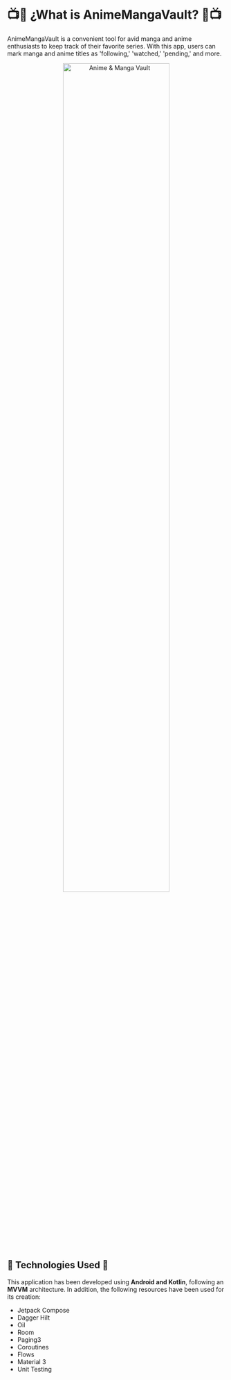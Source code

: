 # :tv::blue_book: ¿What is AnimeMangaVault? :blue_book::tv:
AnimeMangaVault is a convenient tool for avid manga and anime enthusiasts to keep track of their favorite series. With this app, users can mark manga and anime titles as 'following,' 'watched,' 'pending,' and more.

<div align="center">
  <img src="https://i.postimg.cc/63hyzTDS/Anime-Manga-Vault-All-Screens.png" width=70% alt="Anime & Manga Vault">
</div>

## :iphone: Technologies Used  :iphone:
This application has been developed using **Android and Kotlin**, following an **MVVM** architecture. In addition, the following resources have been used for its creation:
+ Jetpack Compose
+ Dagger Hilt
+ Oil
+ Room
+ Paging3
+ Coroutines
+ Flows
+ Material 3
+ Unit Testing
